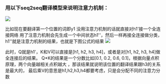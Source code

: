 ### 用以下seq2seq翻译模型来说明注意力机制：
![](https://pic4.zhimg.com/80/v2-e0fbb46d897400a384873fc100c442db_720w.jpg)

比如现在要翻译第一个位置的词即y1
没用注意力机制的话就直接对h1'接一个全连接网络
用了注意力机制会先生成一个中间状态h1''，然后一样再接全连接做分类，h1''就是注意力机制的结果，也就是下图公式的结果
![](https://img-blog.csdnimg.cn/20210518151919234.png?x-oss-process=image/watermark,type_ZmFuZ3poZW5naGVpdGk,shadow_10,text_aHR0cHM6Ly9ibG9nLmNzZG4ubmV0L3FxXzMzNTE4NzQ0,size_16,color_FFFFFF,t_70)

此时，Q就是h1'，K和V可以直接是[h1, h2, h3, h4]，或者是对[h1, h2, h3, h4]做全连接后的结果。
Q*K的结果是一个分数比如[0.1, 0.2, 0.6, 0.1]，根据向量点积原理，两个向量越相关点积越大 ，那该结果就说明该位置的翻译结果跟h3的关系是最大的，
最后乘V的意思是h1,h2,h3,h4都要考虑，只是会分配不同的注意力分数